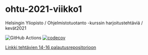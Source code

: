 # ohtu-2021-viikko1
Helsingin Yliopisto / Ohjelmistotuotanto -kurssin harjoitustehtäviä / kevät2021

![GitHub Actions](https://github.com/Marcestus/ohtu-2021-viikko1/workflows/Java%20CI%20with%20Gradle/badge.svg)
[![codecov](https://codecov.io/gh/Marcestus/ohtu-2021-viikko1/branch/main/graph/badge.svg?token=ZTZ9RG4SA8)](https://codecov.io/gh/Marcestus/ohtu-2021-viikko1)

[Linkki tehtävien 14-16 palautusrepositorioon](https://github.com/Marcestus/ohtu-2021-viikkotehtavat)
